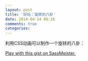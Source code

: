 ```yaml
---
layout: post
title: '好玩：旋转的八卦'
date: 2014-04-14 06:10
comments: true
categories: 
---
```

利用CSS动画可以制作一个旋转的八卦：

<p class="sassmeister" data-gist-id="10622268" data-height="480"><a href="http://sassmeister.com/gist/10622268">Play with this gist on SassMeister.</a></p><script src="http://static.sassmeister.com/js/embed.js" async></script>